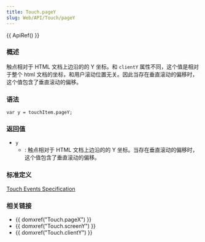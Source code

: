 ```yaml
---
title: Touch.pageY
slug: Web/API/Touch/pageY
---
```


{{ ApiRef() }}

### 概述

触点相对于 HTML 文档上边沿的的 Y 坐标。和 `clientY` 属性不同，这个值是相对于整个 html 文档的坐标，和用户滚动位置无关。因此当存在垂直滚动的偏移时，这个值包含了垂直滚动的偏移。

### 语法

```plain
var y = touchItem.pageY;
```

### 返回值

- `y`
  - : 触点相对于 HTML 文档上边沿的的 Y 坐标。当存在垂直滚动的偏移时，这个值包含了垂直滚动的偏移。

### 标准定义

[Touch Events Specification](http://www.w3.org/TR/touch-events/)

### 相关链接

- {{ domxref("Touch.pageX") }}
- {{ domxref("Touch.screenY") }}
- {{ domxref("Touch.clientY") }}

